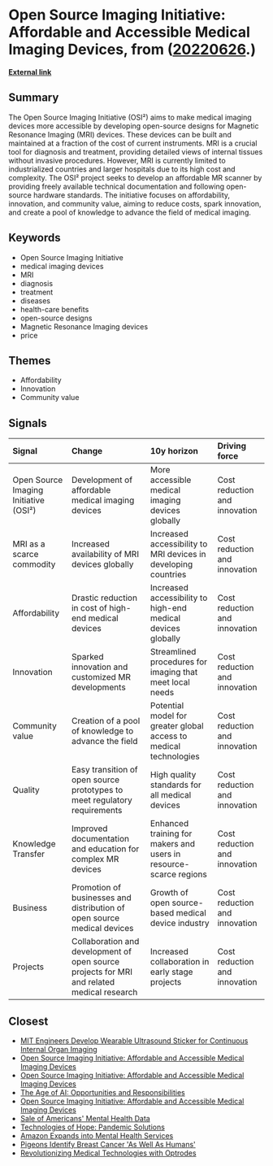 # __Open Source Imaging Initiative: Affordable and Accessible Medical Imaging Devices__, from ([20220626](https://kghosh.substack.com/p/20220626).)

__[External link](https://www.opensourceimaging.org/)__



## Summary

The Open Source Imaging Initiative (OSI²) aims to make medical imaging devices more accessible by developing open-source designs for Magnetic Resonance Imaging (MRI) devices. These devices can be built and maintained at a fraction of the cost of current instruments. MRI is a crucial tool for diagnosis and treatment, providing detailed views of internal tissues without invasive procedures. However, MRI is currently limited to industrialized countries and larger hospitals due to its high cost and complexity. The OSI² project seeks to develop an affordable MR scanner by providing freely available technical documentation and following open-source hardware standards. The initiative focuses on affordability, innovation, and community value, aiming to reduce costs, spark innovation, and create a pool of knowledge to advance the field of medical imaging.

## Keywords

* Open Source Imaging Initiative
* medical imaging devices
* MRI
* diagnosis
* treatment
* diseases
* health-care benefits
* open-source designs
* Magnetic Resonance Imaging devices
* price

## Themes

* Affordability
* Innovation
* Community value

## Signals

| Signal                                | Change                                                                                     | 10y horizon                                                       | Driving force                 |
|:--------------------------------------|:-------------------------------------------------------------------------------------------|:------------------------------------------------------------------|:------------------------------|
| Open Source Imaging Initiative (OSI²) | Development of affordable medical imaging devices                                          | More accessible medical imaging devices globally                  | Cost reduction and innovation |
| MRI as a scarce commodity             | Increased availability of MRI devices globally                                             | Increased accessibility to MRI devices in developing countries    | Cost reduction and innovation |
| Affordability                         | Drastic reduction in cost of high-end medical devices                                      | Increased accessibility to high-end medical devices globally      | Cost reduction and innovation |
| Innovation                            | Sparked innovation and customized MR developments                                          | Streamlined procedures for imaging that meet local needs          | Cost reduction and innovation |
| Community value                       | Creation of a pool of knowledge to advance the field                                       | Potential model for greater global access to medical technologies | Cost reduction and innovation |
| Quality                               | Easy transition of open source prototypes to meet regulatory requirements                  | High quality standards for all medical devices                    | Cost reduction and innovation |
| Knowledge Transfer                    | Improved documentation and education for complex MR devices                                | Enhanced training for makers and users in resource-scarce regions | Cost reduction and innovation |
| Business                              | Promotion of businesses and distribution of open source medical devices                    | Growth of open source-based medical device industry               | Cost reduction and innovation |
| Projects                              | Collaboration and development of open source projects for MRI and related medical research | Increased collaboration in early stage projects                   | Cost reduction and innovation |

## Closest

* [MIT Engineers Develop Wearable Ultrasound Sticker for Continuous Internal Organ Imaging](046ecaa63b94e5eef69df0439e9d3246)
* [Open Source Imaging Initiative: Affordable and Accessible Medical Imaging Devices](180db5379fd2e3f464d754d6d2eb27cb)
* [Open Source Imaging Initiative: Affordable and Accessible Medical Imaging Devices](180db5379fd2e3f464d754d6d2eb27cb)
* [The Age of AI: Opportunities and Responsibilities](2449c2fc4b8afc7e268db4987fa821e5)
* [Open Source Imaging Initiative: Affordable and Accessible Medical Imaging Devices](180db5379fd2e3f464d754d6d2eb27cb)
* [Sale of Americans' Mental Health Data](d7e132b0dc94474c05f6109c82cf9878)
* [Technologies of Hope: Pandemic Solutions](d44d0c046d2ee3330a2d40cfccdfc0d3)
* [Amazon Expands into Mental Health Services](3d4aee592248f940acdac6ffab5ec4aa)
* [Pigeons Identify Breast Cancer 'As Well As Humans'](96d6452fd513ef2ffdbc3d761b7d24e1)
* [Revolutionizing Medical Technologies with Optrodes](7aeb03c0771769ceb99c3085c141c1fe)